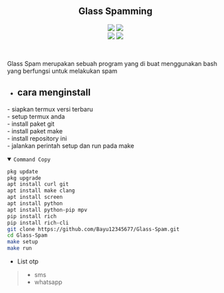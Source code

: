 <h2 align="center">Glass Spamming</h2>
<p align="center">
  <img src="https://img.shields.io/static/v1?label=language&message=Bourne+Again+Shell&color=green&logo=nano">
  <img src="https://img.shields.io/static/v1?label=Framework&message=Bash+ID&color=green&logo=reddit"><br>
  <img src="https://img.shields.io/github/forks/Bayu12345677/Glass-Spam?logo=git&style=social">
  <img src="https://img.shields.io/github/license/Bayu12345677/Glass-Spam?color=green&logo=apache&style=flat-square">
</p>

<br>

Glass Spam merupakan sebuah program yang di buat menggunakan bash yang berfungsi untuk melakukan spam

- ## cara menginstall
\- siapkan termux versi terbaru<br>
\- setup termux anda<br>
\- install paket git<br>
\- install paket make<br>
\- install repository ini<br>
\- jalankan perintah setup dan run pada make

<details open><summary><code>Command Copy</code></summary>

```bash
pkg update
pkg upgrade
apt install curl git
apt install make clang
apt install screen
apt install python
apt install python-pip mpv
pip install rich
pip install rich-cli
git clone https://github.com/Bayu12345677/Glass-Spam.git
cd Glass-Spam
make setup
make run
```
</details>

- List otp
> - sms<br>
> - whatsapp<br>
